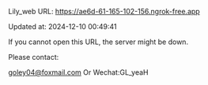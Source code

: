 Lily_web URL: https://ae6d-61-165-102-156.ngrok-free.app

Updated at: 2024-12-10 00:49:41

If you cannot open this URL, the server might be down.

Please contact: 

goley04@foxmail.com Or Wechat:GL_yeaH